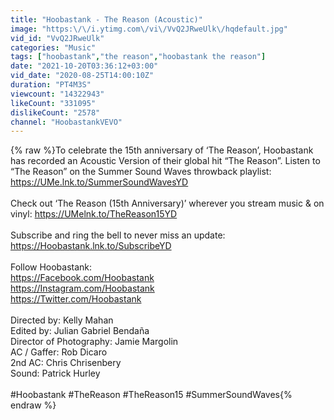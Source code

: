```yaml
---
title: "Hoobastank - The Reason (Acoustic)"
image: "https:\/\/i.ytimg.com\/vi\/VvQ2JRweUlk\/hqdefault.jpg"
vid_id: "VvQ2JRweUlk"
categories: "Music"
tags: ["hoobastank","the reason","hoobastank the reason"]
date: "2021-10-20T03:36:12+03:00"
vid_date: "2020-08-25T14:00:10Z"
duration: "PT4M3S"
viewcount: "14322943"
likeCount: "331095"
dislikeCount: "2578"
channel: "HoobastankVEVO"
---
```

{% raw %}To celebrate the 15th anniversary of ‘The Reason’, Hoobastank has recorded an Acoustic Version of their global hit “The Reason”.  Listen to “The Reason” on the Summer Sound Waves throwback playlist: <a rel="nofollow" target="blank" href="https://UMe.lnk.to/SummerSoundWavesYD">https://UMe.lnk.to/SummerSoundWavesYD</a><br /> <br />Check out ‘The Reason (15th Anniversary)’ wherever you stream music &amp; on vinyl: <a rel="nofollow" target="blank" href="https://UMelnk.to/TheReason15YD">https://UMelnk.to/TheReason15YD</a><br /> <br />Subscribe and ring the bell to never miss an update: <a rel="nofollow" target="blank" href="https://Hoobastank.lnk.to/SubscribeYD">https://Hoobastank.lnk.to/SubscribeYD</a><br /><br />Follow Hoobastank:<br /><a rel="nofollow" target="blank" href="https://Facebook.com/Hoobastank">https://Facebook.com/Hoobastank</a><br /><a rel="nofollow" target="blank" href="https://Instagram.com/Hoobastank">https://Instagram.com/Hoobastank</a><br /><a rel="nofollow" target="blank" href="https://Twitter.com/Hoobastank">https://Twitter.com/Hoobastank</a><br /> <br />Directed by: Kelly Mahan<br />Edited by: Julian Gabriel Bendaña<br />Director of Photography: Jamie Margolin<br />AC / Gaffer: Rob Dicaro<br />2nd AC: Chris Chrisenbery<br />Sound: Patrick Hurley<br /><br />#Hoobastank #TheReason #TheReason15 #SummerSoundWaves{% endraw %}
